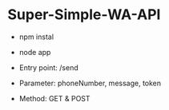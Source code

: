 # Super-Simple-WA-API

- npm instal
- node app

- Entry point: /send
- Parameter: phoneNumber, message, token
- Method: GET & POST
